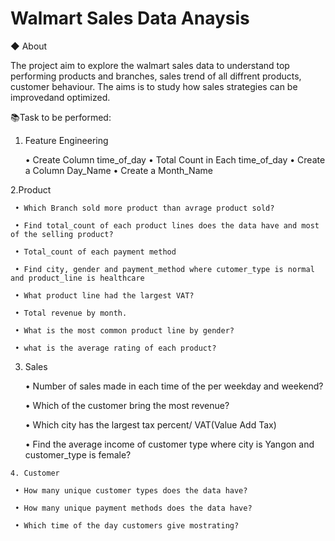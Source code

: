 
# Walmart Sales Data Anaysis

◆ About

The project aim to explore  the walmart sales data to understand top performing products and branches, sales trend of all diffrent products, customer behaviour.
The aims is to study how sales strategies can be improvedand optimized.

 📚Task to be performed:

 1. Feature Engineering
    
     • Create Column time_of_day
     • Total Count in Each time_of_day
     • Create a Column Day_Name
     • Create a Month_Name

 2.Product
 
     • Which Branch sold more product than avrage product sold?
     
     • Find total_count of each product lines does the data have and most of the selling product?
     
     • Total_count of each payment method
     
     • Find city, gender and payment_method where cutomer_type is normal and product_line is healthcare
     
     • What product line had the largest VAT?
     
     • Total revenue by month.
     
     • What is the most common product line by gender?
     
     • what is the average rating of each product?

  3. Sales
     
     • Number of sales made in each time of the per weekday and weekend?

     • Which of the customer bring the most revenue?

     •  Which city has the largest tax percent/ VAT(Value Add Tax)

     •  Find the average income of customer type where city is Yangon and customer_type is female?

    4. Customer

     • How many unique customer types does the data have?

     • How many unique payment methods does the data have?

     • Which time of the day customers give mostrating?
     
